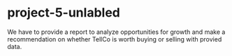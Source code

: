 # project-5-unlabled
We have to provide a report to analyze opportunities for growth and make a
recommendation on whether TellCo is worth buying or selling with provied data. 
